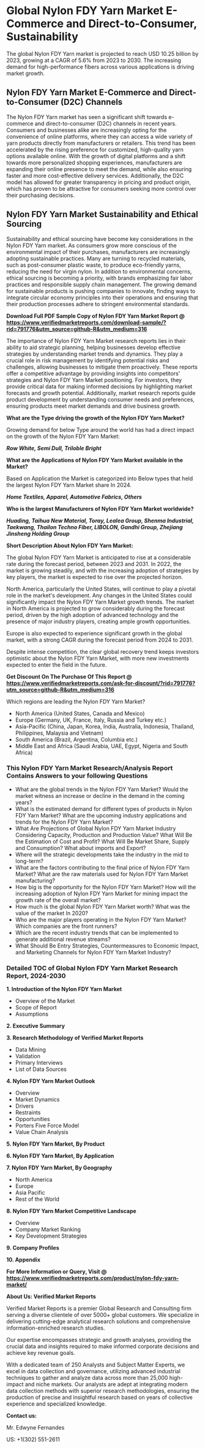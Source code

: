 <h1>Global Nylon FDY Yarn Market E-Commerce and Direct-to-Consumer, Sustainability</h1><p class=""><p>The global Nylon FDY Yarn market is projected to reach USD 10.25 billion by 2023, growing at a CAGR of 5.6% from 2023 to 2030. The increasing demand for high-performance fibers across various applications is driving market growth.</p><h2>Nylon FDY Yarn Market E-Commerce and Direct-to-Consumer (D2C) Channels</h2><p>The Nylon FDY Yarn market has seen a significant shift towards e-commerce and direct-to-consumer (D2C) channels in recent years. Consumers and businesses alike are increasingly opting for the convenience of online platforms, where they can access a wide variety of yarn products directly from manufacturers or retailers. This trend has been accelerated by the rising preference for customized, high-quality yarn options available online. With the growth of digital platforms and a shift towards more personalized shopping experiences, manufacturers are expanding their online presence to meet the demand, while also ensuring faster and more cost-effective delivery services. Additionally, the D2C model has allowed for greater transparency in pricing and product origin, which has proven to be attractive for consumers seeking more control over their purchasing decisions.</p><h2>Nylon FDY Yarn Market Sustainability and Ethical Sourcing</h2><p>Sustainability and ethical sourcing have become key considerations in the Nylon FDY Yarn market. As consumers grow more conscious of the environmental impact of their purchases, manufacturers are increasingly adopting sustainable practices. Many are turning to recycled materials, such as post-consumer plastic waste, to produce eco-friendly yarns, reducing the need for virgin nylon. In addition to environmental concerns, ethical sourcing is becoming a priority, with brands emphasizing fair labor practices and responsible supply chain management. The growing demand for sustainable products is pushing companies to innovate, finding ways to integrate circular economy principles into their operations and ensuring that their production processes adhere to stringent environmental standards.</p></p><p class=""><strong>Download Full PDF Sample Copy of Nylon FDY Yarn Market Report @ <a href="https://www.verifiedmarketreports.com/download-sample/?rid=791776&utm_source=github-R&utm_medium=316" target="_blank">https://www.verifiedmarketreports.com/download-sample/?rid=791776&utm_source=github-R&utm_medium=316</a></strong></p><p>The importance of&nbsp;Nylon FDY Yarn Market research reports lies in their ability to aid strategic planning, helping businesses develop effective strategies by understanding market trends and dynamics. They play a crucial role in risk management by identifying potential risks and challenges, allowing businesses to mitigate them proactively. These reports offer a competitive advantage by providing insights into competitors' strategies and Nylon FDY Yarn Market positioning. For investors, they provide critical data for making informed decisions by highlighting market forecasts and growth potential. Additionally, market research reports guide product development by understanding consumer needs and preferences, ensuring products meet market demands and drive business growth.</p><p><strong>What are the&nbsp;Type driving the growth of the Nylon FDY Yarn Market?</strong></p><p id="" class="">Growing demand for below Type around the world has had a direct impact on the growth of the Nylon FDY Yarn Market:</p><p class=""><em><strong>Row White, Semi Dull, Triloble Bright</strong></em></p><p class=""><strong>What are the&nbsp;Applications&nbsp;of Nylon FDY Yarn Market available in the Market?</strong></p><p id="" class="">Based on Application the Market is categorized into Below types that held the largest Nylon FDY Yarn Market share In 2024.</p><p class=""><em><strong>Home Textiles, Apparel, Automotive Fabrics, Others</strong></em></p><p class=""><strong>Who is the largest Manufacturers of Nylon FDY Yarn Market worldwide?</strong></p><p><em><strong>Huading, Taihua New Material, Toray, Lealea Group, Shenma Industrial, Taekwang, Thailon Techno Fiber, LIBOLON, Gandhi Group, Zhejiang Jinsheng Holding Group</strong></em></p><p id="" class=""><strong>Short Description About Nylon FDY Yarn Market:</strong></p><p>The global Nylon FDY Yarn Market is anticipated to rise at a considerable rate during the forecast period, between 2023 and 2031. In 2022, the market is growing steadily, and with the increasing adoption of strategies by key players, the market is expected to rise over the projected horizon.</p><p>North America, particularly the United States, will continue to play a pivotal role in the market's development. Any changes in the United States could significantly impact the Nylon FDY Yarn Market growth trends. The market in North America is projected to grow considerably during the forecast period, driven by the high adoption of advanced technology and the presence of major industry players, creating ample growth opportunities.</p><p>Europe is also expected to experience significant growth in the global market, with a strong CAGR during the forecast period from 2024 to 2031.</p><p>Despite intense competition, the clear global recovery trend keeps investors optimistic about the Nylon FDY Yarn Market, with more new investments expected to enter the field in the future.</p><p id="" class=""><strong>Get Discount On The Purchase Of This Report @ <a href="https://www.verifiedmarketreports.com/ask-for-discount/?rid=791776?utm_source=github-R&utm_medium=316" target="_blank">https://www.verifiedmarketreports.com/ask-for-discount/?rid=791776?utm_source=github-R&utm_medium=316</a></strong></p><p class="">Which regions are leading the Nylon FDY Yarn Market?</p><ul><li>North America (United States, Canada and Mexico)</li><li>Europe (Germany, UK, France, Italy, Russia and Turkey etc.)</li><li>Asia-Pacific (China, Japan, Korea, India, Australia, Indonesia, Thailand, Philippines, Malaysia and Vietnam)</li><li>South America (Brazil, Argentina, Columbia etc.)</li><li>Middle East and Africa (Saudi Arabia, UAE, Egypt, Nigeria and South Africa)</li></ul><h3 id="" class="">This Nylon FDY Yarn Market Research/Analysis Report Contains Answers to your following Questions</h3><ul><li>What are the global trends in the Nylon FDY Yarn Market? Would the market witness an increase or decline in the demand in the coming years?</li><li>What is the estimated demand for different types of products in Nylon FDY Yarn Market? What are the upcoming industry applications and trends for the Nylon FDY Yarn Market?</li><li>What Are Projections of Global Nylon FDY Yarn Market Industry Considering Capacity, Production and Production Value? What Will Be the Estimation of Cost and Profit? What Will Be Market Share, Supply and Consumption? What about imports and Export?</li><li>Where will the strategic developments take the industry in the mid to long-term?</li><li>What are the factors contributing to the final price of Nylon FDY Yarn Market? What are the raw materials used for Nylon FDY Yarn Market manufacturing?</li><li>How big is the opportunity for the Nylon FDY Yarn Market? How will the increasing adoption of Nylon FDY Yarn Market for mining impact the growth rate of the overall market?</li><li>How much is the global Nylon FDY Yarn Market worth? What was the value of the market In 2020?</li><li>Who are the major players operating in the Nylon FDY Yarn Market? Which companies are the front runners?</li><li>Which are the recent industry trends that can be implemented to generate additional revenue streams?</li><li>What Should Be Entry Strategies, Countermeasures to Economic Impact, and Marketing Channels for Nylon FDY Yarn Market Industry?</li></ul><h3 id="" class="">Detailed TOC of Global Nylon FDY Yarn Market Research Report, 2024-2030</h3><p id="" class=""><strong>1. Introduction of the Nylon FDY Yarn Market</strong></p><ul><li>Overview of the Market</li><li>Scope of Report</li><li>Assumptions</li></ul><p id="" class=""><strong>2. Executive Summary</strong></p><p id="" class=""><strong>3. Research Methodology of Verified Market Reports</strong></p><ul><li>Data Mining</li><li>Validation</li><li>Primary Interviews</li><li>List of Data Sources</li></ul><p id="" class=""><strong>4. Nylon FDY Yarn Market Outlook</strong></p><ul><li>Overview</li><li>Market Dynamics</li><li>Drivers</li><li>Restraints</li><li>Opportunities</li><li>Porters Five Force Model</li><li>Value Chain Analysis</li></ul><p id="" class=""><strong>5. Nylon FDY Yarn Market, By Product</strong></p><p id="" class=""><strong>6. Nylon FDY Yarn Market, By Application</strong></p><p id="" class=""><strong>7. Nylon FDY Yarn Market, By Geography</strong></p><ul><li>North America</li><li>Europe</li><li>Asia Pacific</li><li>Rest of the World</li></ul><p id="" class=""><strong>8. Nylon FDY Yarn Market Competitive Landscape</strong></p><ul><li>Overview</li><li>Company Market Ranking</li><li>Key Development Strategies</li></ul><p id="" class=""><strong>9. Company Profiles</strong></p><p id="" class=""><strong>10. Appendix</strong></p><p id="" class=""><strong>For More Information or Query, Visit @ <a href="https://www.verifiedmarketreports.com/product/nylon-fdy-yarn-market/" target="_blank">https://www.verifiedmarketreports.com/product/nylon-fdy-yarn-market/</a></strong></p><p id="" class=""><strong>About Us: Verified Market Reports</strong></p><p id="" class="">Verified Market Reports is a premier Global Research and Consulting firm serving a diverse clientele of over 5000+ global customers. We specialize in delivering cutting-edge analytical research solutions and comprehensive information-enriched research studies.</p><p id="" class="">Our expertise encompasses strategic and growth analyses, providing the crucial data and insights required to make informed corporate decisions and achieve key revenue goals.</p><p id="" class="">With a dedicated team of 250 Analysts and Subject Matter Experts, we excel in data collection and governance, utilizing advanced industrial techniques to gather and analyze data across more than 25,000 high-impact and niche markets. Our analysts are adept at integrating modern data collection methods with superior research methodologies, ensuring the production of precise and insightful research based on years of collective experience and specialized knowledge.</p><p id="" class=""><strong>Contact us:</strong></p><p id="" class="">Mr. Edwyne Fernandes</p><p id="" class="">US: +1(302) 551-2611</p>